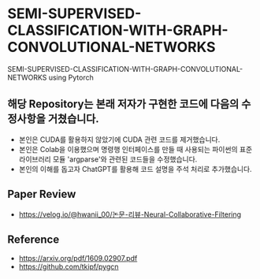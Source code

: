 # SEMI-SUPERVISED-CLASSIFICATION-WITH-GRAPH-CONVOLUTIONAL-NETWORKS
SEMI-SUPERVISED-CLASSIFICATION-WITH-GRAPH-CONVOLUTIONAL-NETWORKS using Pytorch

## 해당 Repository는 본래 저자가 구현한 코드에 다음의 수정사항을 거쳤습니다.
 - 본인은 CUDA를 활용하지 않았기에 CUDA 관련 코드를 제거했습니다.
 - 본인은 Colab을 이용했으며 명령행 인터페이스를 만들 때 사용되는 파이썬의 표준 라이브러리 모듈 'argparse'와 관련된 코드들을 수정했습니다.
 - 본인의 이해를 돕고자 ChatGPT를 활용해 코드 설명을 주석 처리로 추가했습니다.
## Paper Review
 - https://velog.io/@hwanii_00/논문-리뷰-Neural-Collaborative-Filtering
## Reference
 - https://arxiv.org/pdf/1609.02907.pdf
 - https://github.com/tkipf/pygcn
